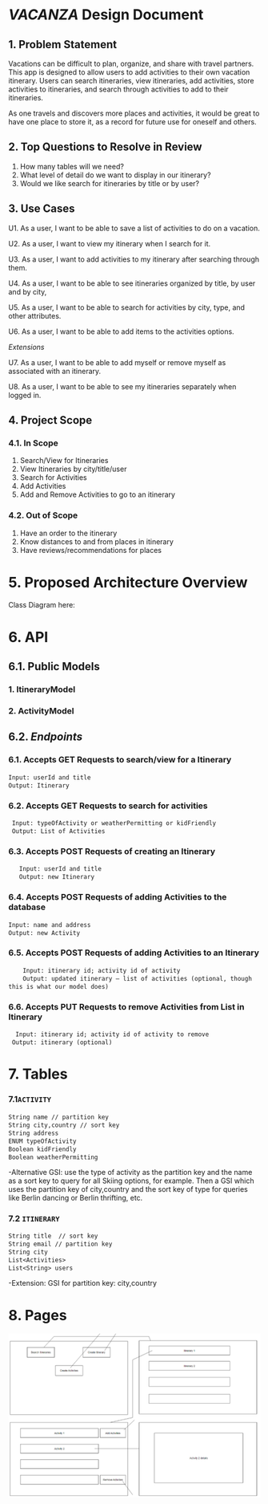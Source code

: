 # _VACANZA_ Design Document



## 1. Problem Statement

Vacations can be difficult to plan, organize, and share with travel partners.
This app is designed to allow users to add activities to their own vacation itinerary. 
Users can search itineraries, view itineraries, add activities, store activities to itineraries, and search through activities to add to their itineraries.

As one travels and discovers more places and activities, it would be great to have one place to store it, 
as a record for future use for oneself and others.


## 2. Top Questions to Resolve in Review

1. How many tables will we need?
2. What level of detail do we want to display in our itinerary?
3. Would we like search for itineraries by title or by user?


## 3. Use Cases

U1. As a user, I want to be able to save a list of activities to do on a vacation.

U2. As a user, I want to view my itinerary when I search for it.

U3. As a user, I want to add activities to my itinerary after searching through them.

U4. As a user, I want to be able to see itineraries organized by title, by user and by city,

U5. As a user, I want to be able to search for activities by city, type, and other attributes.

U6. As a user, I want to be able to add items to the activities options.

_Extensions_

U7. As a user, I want to be able to add myself or remove myself as associated with an itinerary. 

U8. As a user, I want to be able to see my itineraries separately when logged in.


## 4. Project Scope

### 4.1. In Scope

1. Search/View for Itineraries
2. View Itineraries by city/title/user
3. Search for Activities
4. Add Activities
5. Add and Remove Activities to go to an itinerary

### 4.2. Out of Scope

1. Have an order to the itinerary
2. Know distances to and from places in itinerary
3. Have reviews/recommendations for places


# 5. Proposed Architecture Overview

Class Diagram here: 

# 6. API

## 6.1. Public Models

### 1. ItineraryModel
### 2. ActivityModel


## 6.2. _Endpoints_

### 6.1. Accepts GET Requests to search/view for a Itinerary
    Input: userId and title
    Output: Itinerary
### 6.2. Accepts GET Requests to search for activities
     Input: typeOfActivity or weatherPermitting or kidFriendly
     Output: List of Activities
### 6.3. Accepts POST Requests of creating an Itinerary
```
   Input: userId and title
   Output: new Itinerary
```
### 6.4. Accepts POST Requests of adding Activities to the database
   ```
   Input: name and address
   Output: new Activity
```
### 6.5. Accepts POST Requests of adding Activities to an Itinerary
```
    Input: itinerary id; activity id of activity
    Output: updated itinerary – list of activities (optional, though this is what our model does)
```
### 6.6. Accepts PUT Requests to remove Activities from List in Itinerary
   ```
     Input: itinerary id; activity id of activity to remove
    Output: itinerary (optional)
```

# 7. Tables
### 7.1`ACTIVITY`
```
String name // partition key
String city,country // sort key 
String address 
ENUM typeOfActivity
Boolean kidFriendly
Boolean weatherPermitting
```
-Alternative GSI:  use the type of activity as the partition key and the name as a sort key to query for all Skiing options, for example. Then a GSI which uses the partition key of city,country 
and the sort key of type for queries like Berlin dancing or Berlin thrifting, etc.

### 7.2 `ITINERARY`

```
String title  // sort key 
String email // partition key 
String city
List<Activities>
List<String> users
```
-Extension: GSI for partition key: city,country


# 8. Pages

![The workflow](images/VACANZA_design-document/wireframe.png)